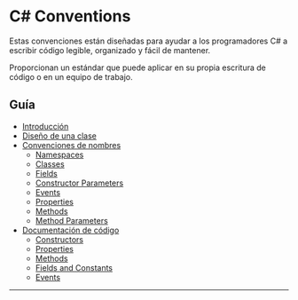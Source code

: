 # C# Conventions

Estas convenciones están diseñadas para ayudar a los programadores C# a escribir código legible, organizado y fácil de mantener.

Proporcionan un estándar que puede aplicar en su propia escritura de código o en un equipo de trabajo.

## Guía
- [Introducción]()
- [Diseño de una clase]()
- [Convenciones de nombres]()
    - [Namespaces]()
    - [Classes]()
    - [Fields]()
    - [Constructor Parameters]()
    - [Events]()
    - [Properties]()
    - [Methods]()
    - [Method Parameters]()
- [Documentación de código]()
    - [Constructors]()
    - [Properties]()
    - [Methods]()
    - [Fields and Constants]()
    - [Events]()

---
